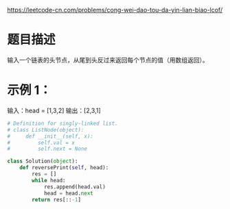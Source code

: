 https://leetcode-cn.com/problems/cong-wei-dao-tou-da-yin-lian-biao-lcof/
# 题目描述
输入一个链表的头节点，从尾到头反过来返回每个节点的值（用数组返回）。

# 示例 1：
输入：head = [1,3,2]
输出：[2,3,1]

```python
# Definition for singly-linked list.
# class ListNode(object):
#     def __init__(self, x):
#         self.val = x
#         self.next = None

class Solution(object):
    def reversePrint(self, head):
        res = []
        while head:
            res.append(head.val)
            head = head.next
        return res[::-1]
```